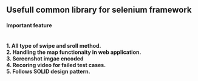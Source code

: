 <h2>Usefull common library for selenium framework</2><br>

<h4> Important feature<h4><br>
  1. All type of swipe and sroll method.<br>
  2. Handling the map functionaity in web application.<br>
  3. Screenshot imgae encoded<br>
  4. Recoring video for failed test cases.<br>
  5. Follows SOLID design pattern.
  
